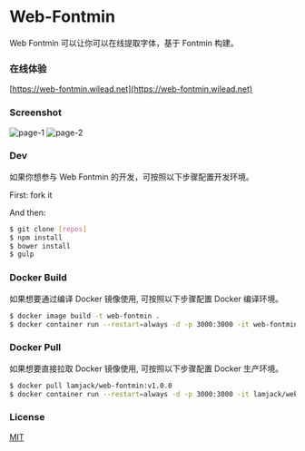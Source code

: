 # Web-Fontmin

Web Fontmin 可以让你可以在线提取字体，基于 Fontmin 构建。

### 在线体验

[https://web-fontmin.wilead.net](https://web-fontmin.wilead.net)

### Screenshot

![page-1](https://raw.githubusercontent.com/forsigner/blog/master/source/images/web-fontmin/page-1.png)
![page-2](https://raw.githubusercontent.com/forsigner/blog/master/source/images/web-fontmin/page-2.png)

### Dev

如果你想参与 Web Fontmin 的开发，可按照以下步骤配置开发环境。

First: fork it

And then:

```bash
$ git clone [repos]
$ npm install
$ bower install
$ gulp
```

### Docker Build

如果想要通过编译 Docker 镜像使用, 可按照以下步骤配置 Docker 编译环境。

```bash
$ docker image build -t web-fontmin .
$ docker container run --restart=always -d -p 3000:3000 -it web-fontmin
```

### Docker Pull

如果想要直接拉取 Docker 镜像使用, 可按照以下步骤配置 Docker 生产环境。

```bash
$ docker pull lamjack/web-fontmin:v1.0.0
$ docker container run --restart=always -d -p 3000:3000 -it lamjack/web-fontmin:v1.0.0
```

### License

[MIT](LICENSE)
